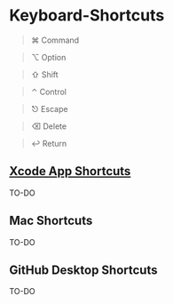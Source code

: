 # Keyboard-Shortcuts
> ⌘ Command

> ⌥ Option

> ⇧ Shift 

> ⌃ Control

> ⎋ Escape

> ⌫ Delete

> ↩ Return


## [Xcode App Shortcuts](https://github.com/betulaksuu/Keyboard-Shortcuts/blob/main/xcode_app_shortcuts.md)
TO-DO

## Mac Shortcuts
TO-DO

## GitHub Desktop Shortcuts
TO-DO
